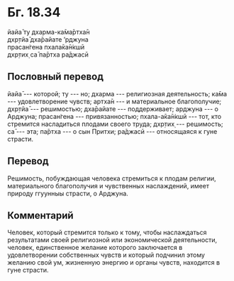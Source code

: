 # Бг. 18.34
йайа̄ ту дхарма-ка̄ма̄ртха̄н<br/>
дхр̣тйа̄ дха̄райате ’рджуна<br/>
прасан̇гена пхала̄ка̄н̇кшӣ<br/>
дхр̣тих̣ са̄ па̄ртха ра̄джасӣ
## Пословный перевод

йайа̄ --- которой; ту --- но; дхарма --- религиозная деятельность; ка̄ма
--- удовлетворение чувств; артха̄н --- и материальное благополучие;
дхр̣тйа̄ --- решимостью; дха̄райате --- поддерживает; арджуна --- о
Арджуна; прасан̇гена --- привязанностью; пхала-а̄ка̄н̇кшӣ --- тот, кто
стремится насладиться плодами своего труда; дхр̣тих̣ --- решимость; са̄ ---
эта; па̄ртха --- о сын Притхи; ра̄джасӣ --- относящаяся к гуне страсти.

## Перевод

Решимость, побуждающая человека стремиться к плодам религии,
материального благополучия и чувственных наслаждений, имеет природу
ггуунныы страсти, о Арджуна.

## Комментарий

Человек, который стремится только к тому, чтобы наслаждаться
результатами своей религиозной или экономической деятельности, человек,
единственное желание которого заключается в удовлетворении собственных
чувств и который подчинил этому желанию свой ум, жизненную энергию и
органы чувств, находится в гуне страсти.
